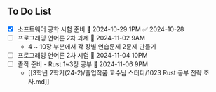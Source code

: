 ## To Do List
- [x] 소프트웨어 공학 시험 준비 📅 2024-10-29 1PM ✅ 2024-10-28
- [ ] 프로그래밍 언어론 2차 과제 📅 2024-11-02 9AM
	- 4 ~ 10장 부분에서 각 장별 연습문제 2문제 만들기
- [ ] 프로그래밍 언어론 2차 시험 📅 2024-11-04 10PM
- [ ] 졸작 준비 - Rust 1~3장 공부 📅 2024-11-06 9PM
	- [[3학년 2학기(24-2)/졸업작품 교수님 스터디/1023 Rust 공부 전략 조사.md]]